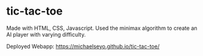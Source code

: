 # tic-tac-toe
Made with HTML, CSS, Javascript. Used the minimax algorithm to create an AI player with varying difficulty.

Deployed Webapp: https://michaelseyo.github.io/tic-tac-toe/
